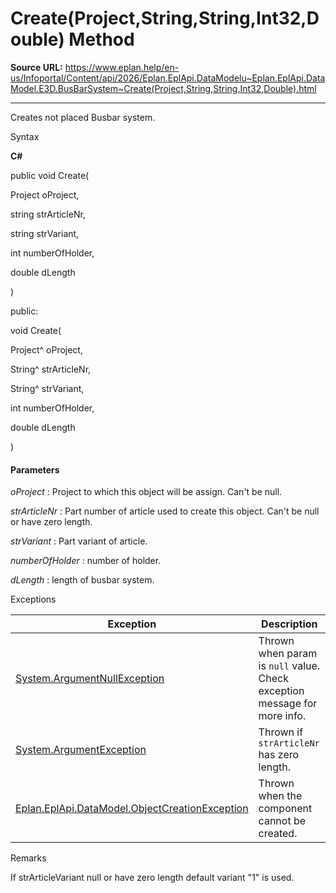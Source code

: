 # Create(Project,String,String,Int32,Double) Method

**Source URL:** https://www.eplan.help/en-us/Infoportal/Content/api/2026/Eplan.EplApi.DataModelu~Eplan.EplApi.DataModel.E3D.BusBarSystem~Create(Project,String,String,Int32,Double).html

---

Creates not placed Busbar system.

Syntax

**C#**



public void Create( 

   Project oProject,

   string strArticleNr,

   string strVariant,

   int numberOfHolder,

   double dLength

)

public:

void Create( 

   Project^ oProject,

   String^ strArticleNr,

   String^ strVariant,

   int numberOfHolder,

   double dLength

)


#### Parameters

*oProject*
:   Project to which this object will be assign. Can't be null.

*strArticleNr*
:   Part number of article used to create this object. Can't be null or have zero length.

*strVariant*
:   Part variant of article.

*numberOfHolder*
:   number of holder.

*dLength*
:   length of busbar system.

Exceptions

| Exception | Description |
| --- | --- |
| [System.ArgumentNullException](#) | Thrown when param is `null` value. Check exception message for more info. |
| [System.ArgumentException](#) | Thrown if `strArticleNr` has zero length. |
| [Eplan.EplApi.DataModel.ObjectCreationException](Eplan.EplApi.DataModelu~Eplan.EplApi.DataModel.ObjectCreationException.html) | Thrown when the component cannot be created. |

Remarks

If strArticleVariant null or have zero length default variant "1" is used.
